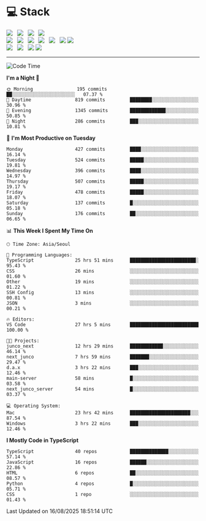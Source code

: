 <h1>💻 Stack</h1>
<div>
 <!-- badge : https://shields.io/ -->
 <!-- icon : https://simpleicons.org/?q=Get -->
 <img src="https://img.shields.io/badge/HTML5-e74c3c?style=flat-square&logo=HTML5&logoColor=white"/> &nbsp 
 <img src="https://img.shields.io/badge/CSS3-0A84FF?style=flat-square&logo=CSS3&logoColor=white"/> &nbsp 
 <img src="https://img.shields.io/badge/JavaScript-FFCD11?style=flat-square&logo=JavaScript&logoColor=white"/> &nbsp 
 <img src="https://img.shields.io/badge/TypeScript-3075C0?style=flat-square&logo=TypeScript&logoColor=white"/>
 <br/>
 <img src="https://img.shields.io/badge/Next-000000?style=flat-square&logo=nextdotjs&logoColor=white"/> &nbsp 
 <img src="https://img.shields.io/badge/React-00BCF6?style=flat-square&logo=React&logoColor=white"/> &nbsp 
 <img src="https://img.shields.io/badge/Redux-764ABC?style=flat-square&logo=Redux&logoColor=white"/> &nbsp
 <img src="https://img.shields.io/badge/Recoil-3578E5?style=flat-square&logo=recoil&logoColor=white"/> &nbsp
 <img src="https://img.shields.io/badge/React-Query-FF4154?style=flat-square&logo=reactquery&logoColor=white"/> &nbsp 
 <img src="https://img.shields.io/badge/styled%2Dcomponents-DB7093?style=flat-square&logo=styled%2Dcomponents&logoColor=white"/>
 <img src="https://img.shields.io/badge/CSS Modules-000000?style=flat-square&logo=CSS Modules&logoColor=white"/> &nbsp 
 <br/>
 <img src="https://img.shields.io/badge/Node-339933?style=flat-square&logo=Node.js&logoColor=white"/> &nbsp 
 <img src="https://img.shields.io/badge/Express-000000?style=flat-square&logo=Express&logoColor=white"/> &nbsp 
 <img src="https://img.shields.io/badge/MongoDB-47A248?style=flat-square&logo=MongoDB&logoColor=white"/>
 <img src="https://img.shields.io/badge/MariaDB-003545?style=flat-square&logo=mariadb&logoColor=white"/>
</div>

<hr>

<!--START_SECTION:waka-->
![Code Time](http://img.shields.io/badge/Code%20Time-2%2C773%20hrs%2047%20mins-blue)

**I'm a Night 🦉** 

```text
🌞 Morning                195 commits         ██░░░░░░░░░░░░░░░░░░░░░░░   07.37 % 
🌆 Daytime                819 commits         ████████░░░░░░░░░░░░░░░░░   30.96 % 
🌃 Evening                1345 commits        █████████████░░░░░░░░░░░░   50.85 % 
🌙 Night                  286 commits         ███░░░░░░░░░░░░░░░░░░░░░░   10.81 % 
```
📅 **I'm Most Productive on Tuesday** 

```text
Monday                   427 commits         ████░░░░░░░░░░░░░░░░░░░░░   16.14 % 
Tuesday                  524 commits         █████░░░░░░░░░░░░░░░░░░░░   19.81 % 
Wednesday                396 commits         ████░░░░░░░░░░░░░░░░░░░░░   14.97 % 
Thursday                 507 commits         █████░░░░░░░░░░░░░░░░░░░░   19.17 % 
Friday                   478 commits         █████░░░░░░░░░░░░░░░░░░░░   18.07 % 
Saturday                 137 commits         █░░░░░░░░░░░░░░░░░░░░░░░░   05.18 % 
Sunday                   176 commits         ██░░░░░░░░░░░░░░░░░░░░░░░   06.65 % 
```


📊 **This Week I Spent My Time On** 

```text
🕑︎ Time Zone: Asia/Seoul

💬 Programming Languages: 
TypeScript               25 hrs 51 mins      ████████████████████████░   95.43 % 
CSS                      26 mins             ░░░░░░░░░░░░░░░░░░░░░░░░░   01.60 % 
Other                    19 mins             ░░░░░░░░░░░░░░░░░░░░░░░░░   01.22 % 
SSH Config               13 mins             ░░░░░░░░░░░░░░░░░░░░░░░░░   00.81 % 
JSON                     3 mins              ░░░░░░░░░░░░░░░░░░░░░░░░░   00.21 % 

🔥 Editors: 
VS Code                  27 hrs 5 mins       █████████████████████████   100.00 % 

🐱‍💻 Projects: 
junco_next               12 hrs 29 mins      ████████████░░░░░░░░░░░░░   46.14 % 
next_junco               7 hrs 59 mins       ███████░░░░░░░░░░░░░░░░░░   29.47 % 
d.a.x                    3 hrs 22 mins       ███░░░░░░░░░░░░░░░░░░░░░░   12.46 % 
main-server              58 mins             █░░░░░░░░░░░░░░░░░░░░░░░░   03.58 % 
next_junco_server        54 mins             █░░░░░░░░░░░░░░░░░░░░░░░░   03.37 % 

💻 Operating System: 
Mac                      23 hrs 42 mins      ██████████████████████░░░   87.54 % 
Windows                  3 hrs 22 mins       ███░░░░░░░░░░░░░░░░░░░░░░   12.46 % 
```

**I Mostly Code in TypeScript** 

```text
TypeScript               40 repos            ██████████████░░░░░░░░░░░   57.14 % 
JavaScript               16 repos            ██████░░░░░░░░░░░░░░░░░░░   22.86 % 
HTML                     6 repos             ██░░░░░░░░░░░░░░░░░░░░░░░   08.57 % 
Python                   4 repos             █░░░░░░░░░░░░░░░░░░░░░░░░   05.71 % 
CSS                      1 repo              ░░░░░░░░░░░░░░░░░░░░░░░░░   01.43 % 
```




 Last Updated on 16/08/2025 18:51:14 UTC
<!--END_SECTION:waka-->
